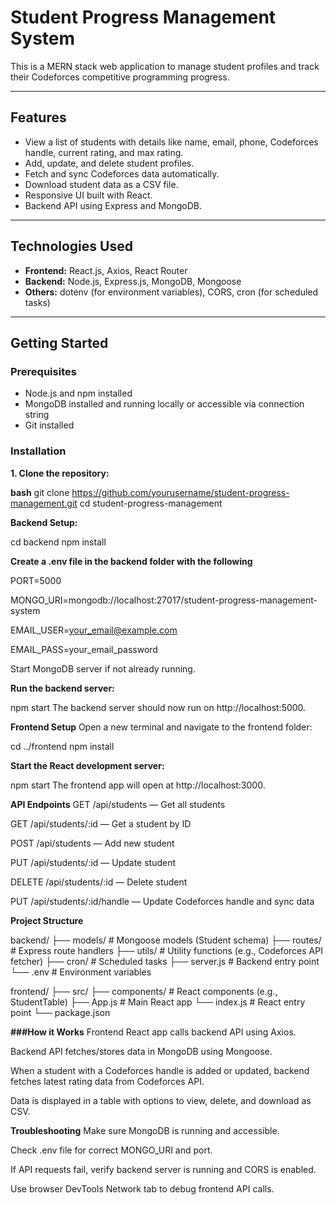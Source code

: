 # Student Progress Management System

This is a MERN stack web application to manage student profiles and track their Codeforces competitive programming progress.

---

## Features

- View a list of students with details like name, email, phone, Codeforces handle, current rating, and max rating.
- Add, update, and delete student profiles.
- Fetch and sync Codeforces data automatically.
- Download student data as a CSV file.
- Responsive UI built with React.
- Backend API using Express and MongoDB.

---

## Technologies Used

- **Frontend:** React.js, Axios, React Router
- **Backend:** Node.js, Express.js, MongoDB, Mongoose
- **Others:** dotenv (for environment variables), CORS, cron (for scheduled tasks)

---

## Getting Started

### Prerequisites

- Node.js and npm installed
- MongoDB installed and running locally or accessible via connection string
- Git installed

### Installation

**1. Clone the repository:**

**bash**
git clone https://github.com/yourusername/student-progress-management.git
cd student-progress-management

**Backend Setup:**

cd backend
npm install

**Create a .env file in the backend folder with the following**

PORT=5000

MONGO_URI=mongodb://localhost:27017/student-progress-management-system

EMAIL_USER=your_email@example.com

EMAIL_PASS=your_email_password

Start MongoDB server if not already running.



**Run the backend server:**

npm start
The backend server should now run on http://localhost:5000.

**Frontend Setup**
Open a new terminal and navigate to the frontend folder:

cd ../frontend
npm install

**Start the React development server:**

npm start
The frontend app will open at http://localhost:3000.

**API Endpoints**
GET /api/students — Get all students

GET /api/students/:id — Get a student by ID

POST /api/students — Add new student

PUT /api/students/:id — Update student

DELETE /api/students/:id — Delete student

PUT /api/students/:id/handle — Update Codeforces handle and sync data

**Project Structure**

backend/
  ├── models/          # Mongoose models (Student schema)
  ├── routes/          # Express route handlers
  ├── utils/           # Utility functions (e.g., Codeforces API fetcher)
  ├── cron/            # Scheduled tasks
  ├── server.js        # Backend entry point
  └── .env             # Environment variables

frontend/
  ├── src/
      ├── components/  # React components (e.g., StudentTable)
      ├── App.js       # Main React app
      └── index.js     # React entry point
  └── package.json

**###How it Works**
Frontend React app calls backend API using Axios.

Backend API fetches/stores data in MongoDB using Mongoose.

When a student with a Codeforces handle is added or updated, backend fetches latest rating data from Codeforces API.

Data is displayed in a table with options to view, delete, and download as CSV.

**Troubleshooting**
Make sure MongoDB is running and accessible.

Check .env file for correct MONGO_URI and port.

If API requests fail, verify backend server is running and CORS is enabled.

Use browser DevTools Network tab to debug frontend API calls.

